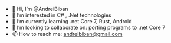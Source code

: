 - 👋 Hi, I’m @AndreiBiban
- 👀 I’m interested in C# , .Net technologies
- 🌱 I’m currently learning .net Core 7, Rust, Android
- 💞️ I’m looking to collaborate on: porting programs to .net Core 7
- 📫 How to reach me: andreibiban@gmail.com

<!---
AndreiBiban/AndreiBiban is a ✨ special ✨ repository because its `README.md` (this file) appears on your GitHub profile.
You can click the Preview link to take a look at your changes.
--->
